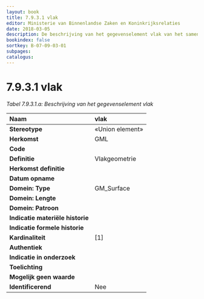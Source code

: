 ```yaml
---
layout: book
title: 7.9.3.1 vlak
editor: Ministerie van Binnenlandse Zaken en Koninkrijksrelaties
date: 2018-03-05
description: De beschrijving van het gegevenselement vlak van het samengestelde attribuut vlakOfMultivlak.
bookindex: false
sortkey: B-07-09-03-01
subpages:
catalogus:
---
```


# 7.9.3.1 vlak

_Tabel 7.9.3.1.a: Beschrijving van het gegevenselement vlak_

| Naam | vlak |
| :--- | :--- |
| **Stereotype** | «Union element» |
| **Herkomst** | GML |
| **Code** | |
| **Definitie** | Vlakgeometrie |
| **Herkomst definitie** | |
| **Datum opname** | |
| **Domein: Type** | GM\_Surface |
| **Domein: Lengte** | |
| **Domein: Patroon** | |
| **Indicatie materiële historie** | |
| **Indicatie formele historie** | |
| **Kardinaliteit** | \[1\] |
| **Authentiek** | |
| **Indicatie in onderzoek** | |
| **Toelichting** | |
| **Mogelijk geen waarde** | |
| **Identificerend** | Nee |
